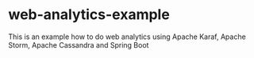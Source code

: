 # web-analytics-example
This is an example how to do web analytics using Apache Karaf, Apache Storm, Apache Cassandra and Spring Boot

